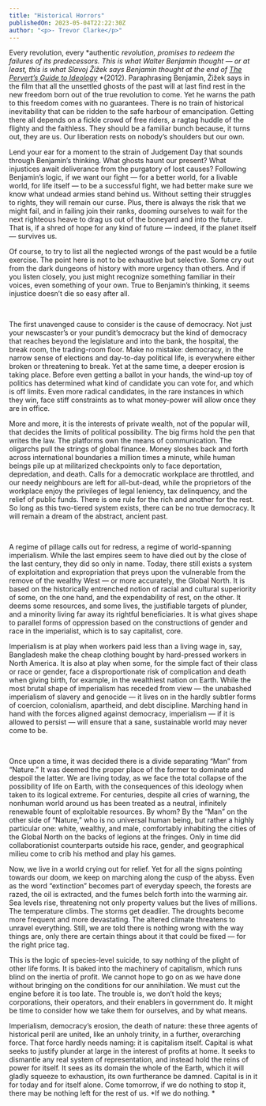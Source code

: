 ```yaml
---
title: "Historical Horrors"
publishedOn: 2023-05-04T22:22:30Z
author: "<p>- Trevor Clarke</p>"
---
```


Every revolution, every *authentic *revolution, promises to redeem the failures of its predecessors. This is what Walter Benjamin thought — or at least, this is what Slavoj Žižek says Benjamin thought at the end of [*The Pervert’s Guide to Ideology*](https://www.youtube.com/watch?v=oBcFLmu_tlc)* *(2012). Paraphrasing Benjamin, Žižek says in the film that all the unsettled ghosts of the past will at last find rest in the new freedom born out of the true revolution to come. Yet he warns the path to this freedom comes with no guarantees. There is no train of historical inevitability that can be ridden to the safe harbour of emancipation. Getting there all depends on a fickle crowd of free riders, a ragtag huddle of the flighty and the faithless. They should be a familiar bunch because, it turns out, they are us. Our liberation rests on nobody’s shoulders but our own. 

Lend your ear for a moment to the strain of Judgement Day that sounds through Benjamin’s thinking. What ghosts haunt our present? What injustices await deliverance from the purgatory of lost causes? Following Benjamin’s logic, if we want our fight — for a better world, for a livable world, for life itself — to be a successful fight, we had better make sure we know what undead armies stand behind us. Without setting their struggles to rights, they will remain our curse. Plus, there is always the risk that we might fail, and in failing join their ranks, dooming ourselves to wait for the next righteous heave to drag us out of the boneyard and into the future. That is, if a shred of hope for any kind of future — indeed, if the planet itself — survives us. 

Of course, to try to list all the neglected wrongs of the past would be a futile exercise. The point here is not to be exhaustive but selective. Some cry out from the dark dungeons of history with more urgency than others. And if you listen closely, you just might recognize something familiar in their voices, even something of your own. True to Benjamin’s thinking, it seems injustice doesn’t die so easy after all.**‍**

‍

The first unavenged cause to consider is the cause of democracy. Not just your newscaster’s or your pundit’s democracy but the kind of democracy that reaches beyond the legislature and into the bank, the hospital, the break room, the trading-room floor. Make no mistake: democracy, in the narrow sense of elections and day-to-day political life, is everywhere either broken or threatening to break. Yet at the same time, a deeper erosion is taking place. Before even getting a ballot in your hands, the wind-up toy of politics has determined what kind of candidate you can vote for, and which is off limits. Even more radical candidates, in the rare instances in which they win, face stiff constraints as to what money-power will allow once they are in office. 

More and more, it is the interests of private wealth, not of the popular will, that decides the limits of political possibility. The big firms hold the pen that writes the law. The platforms own the means of communication. The oligarchs pull the strings of global finance. Money sloshes back and forth across international boundaries a million times a minute, while human beings pile up at militarized checkpoints only to face deportation, depredation, and death. Calls for a democratic workplace are throttled, and our needy neighbours are left for all-but-dead, while the proprietors of the workplace enjoy the privileges of legal leniency, tax delinquency, and the relief of public funds. There is one rule for the rich and another for the rest. So long as this two-tiered system exists, there can be no true democracy. It will remain a dream of the abstract, ancient past. 

‍

A regime of pillage calls out for redress, a regime of world-spanning imperialism. While the last empires seem to have died out by the close of the last century, they did so only in name. Today, there still exists a system of exploitation and expropriation that preys upon the vulnerable from the remove of the wealthy West — or more accurately, the Global North. It is based on the historically entrenched notion of racial and cultural superiority of some, on the one hand, and the expendability of rest, on the other. It deems some resources, and some lives, the justifiable targets of plunder, and a minority living far away its rightful beneficiaries. It is what gives shape to parallel forms of oppression based on the constructions of gender and race in the imperialist, which is to say capitalist, core. 

Imperialism is at play when workers paid less than a living wage in, say, Bangladesh make the cheap clothing bought by hard-pressed workers in North America. It is also at play when some, for the simple fact of their class or race or gender, face a disproportionate risk of complication and death when giving birth, for example, in the wealthiest nation on Earth. While the most brutal shape of imperialism has receded from view — the unabashed imperialism of slavery and genocide — it lives on in the hardly subtler forms of coercion, colonialism, apartheid, and debt discipline. Marching hand in hand with the forces aligned against democracy, imperialism — if it is allowed to persist — will ensure that a sane, sustainable world may never come to be. 

‍

Once upon a time, it was decided there is a divide separating “Man” from “Nature.” It was deemed the proper place of the former to dominate and despoil the latter. We are living today, as we face the total collapse of the possibility of life on Earth, with the consequences of this ideology when taken to its logical extreme. For centuries, despite all cries of warning, the nonhuman world around us has been treated as a neutral, infinitely renewable fount of exploitable resources. By whom? By the “Man” on the other side of “Nature,” who is no universal human being, but rather a highly particular one: white, wealthy, and male, comfortably inhabiting the cities of the Global North on the backs of legions at the fringes. Only in time did collaborationist counterparts outside his race, gender, and geographical milieu come to crib his method and play his games. 

Now, we live in a world crying out for relief. Yet for all the signs pointing towards our doom, we keep on marching along the cusp of the abyss. Even as the word “extinction” becomes part of everyday speech, the forests are razed, the oil is extracted, and the fumes belch forth into the warming air. Sea levels rise, threatening not only property values but the lives of millions. The temperature climbs. The storms get deadlier. The droughts become more frequent and more devastating. The altered climate threatens to unravel everything. Still, we are told there is nothing wrong with the way things are, only there are certain things about it that could be fixed — for the right price tag. 

This is the logic of species-level suicide, to say nothing of the plight of other life forms. It is baked into the machinery of capitalism, which runs blind on the inertia of profit. We cannot hope to go on as we have done without bringing on the conditions for our annihilation. We must cut the engine before it is too late. The trouble is, we don’t hold the keys; corporations, their operators, and their enablers in government do. It might be time to consider how we take them for ourselves, and by what means. 

Imperialism, democracy’s erosion, the death of nature: these three agents of historical peril are united, like an unholy trinity, in a further, overarching force. That force hardly needs naming: it is capitalism itself. Capital is what seeks to justify plunder at large in the interest of profits at home. It seeks to dismantle any real system of representation, and instead hold the reins of power for itself. It sees as its domain the whole of the Earth, which it will gladly squeeze to exhaustion, its own furtherance be damned. Capital is in it for today and for itself alone. Come tomorrow, if we do nothing to stop it, there may be nothing left for the rest of us. *If we do nothing. *
